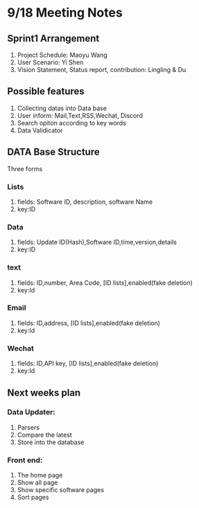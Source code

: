 # 9/18 Meeting Notes  
## Sprint1 Arrangement  
1. Project Schedule: Maoyu Wang  
2. User Scenario: Yi Shen  
3. Vision Statement, Status report, contribution: Lingling & Du  
## Possible features  
1. Collecting datas into Data base  
2. User inform: Mail,Text,RSS,Wechat, Discord  
3. Search opiton according to key words  
4. Data Validicator  
## DATA Base Structure  
Three forms  
### Lists  
1. fields: Software ID, description, software Name  
2. key:ID  
### Data  
1. fields: Update ID(Hash),Software ID,time,version,details  
2. key:ID  
### text  
1. fields: ID,number, Area Code, [ID lists],enabled(fake deletion)  
2. key:Id  
### Email  
1. fields: ID,address, [ID lists],enabled(fake deletion)  
2. key:Id  
### Wechat  
1. fields: ID,API key, [ID lists],enabled(fake deletion)  
2. key:Id  
## Next weeks plan  
### Data Updater:  
1. Parsers  
2. Compare the latest  
3. Store into the database  
### Front end:  
1. The home page  
2. Show all page  
3. Show specific software pages  
4. Sort pages  
